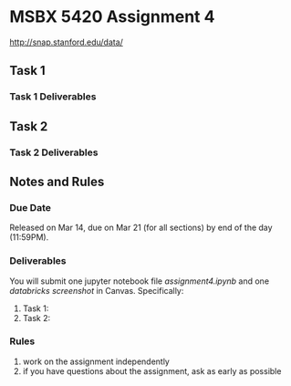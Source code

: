 

# MSBX 5420 Assignment 4



http://snap.stanford.edu/data/



## Task 1



### Task 1 Deliverables



## Task 2



### Task 2 Deliverables



## Notes and Rules

### Due Date

Released on Mar 14, due on Mar 21 (for all sections) by end of the day (11:59PM).

### Deliverables

You will submit one jupyter notebook file *assignment4.ipynb* and one *databricks screenshot* in Canvas. Specifically:

1. Task 1: 
2. Task 2: 

### Rules

1. work on the assignment independently
2. if you have questions about the assignment, ask as early as possible